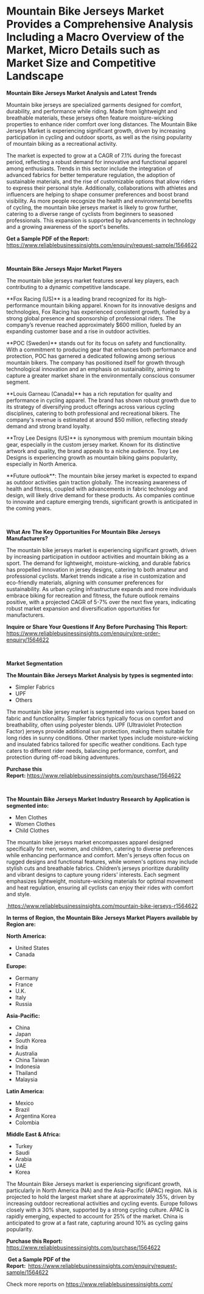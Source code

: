 <p><h1>Mountain Bike Jerseys Market Provides a Comprehensive Analysis Including a Macro Overview of the Market, Micro Details such as Market Size and Competitive Landscape</h1></p><p><strong>Mountain Bike Jerseys Market Analysis and Latest Trends</strong></p>
<p><p>Mountain bike jerseys are specialized garments designed for comfort, durability, and performance while riding. Made from lightweight and breathable materials, these jerseys often feature moisture-wicking properties to enhance rider comfort over long distances. The Mountain Bike Jerseys Market is experiencing significant growth, driven by increasing participation in cycling and outdoor sports, as well as the rising popularity of mountain biking as a recreational activity.</p><p>The market is expected to grow at a CAGR of 7.1% during the forecast period, reflecting a robust demand for innovative and functional apparel among enthusiasts. Trends in this sector include the integration of advanced fabrics for better temperature regulation, the adoption of sustainable materials, and the rise of customizable options that allow riders to express their personal style. Additionally, collaborations with athletes and influencers are helping to shape consumer preferences and boost brand visibility. As more people recognize the health and environmental benefits of cycling, the mountain bike jerseys market is likely to grow further, catering to a diverse range of cyclists from beginners to seasoned professionals. This expansion is supported by advancements in technology and a growing awareness of the sport's benefits.</p></p>
<p><strong>Get a Sample PDF of the Report:&nbsp;</strong> <a href="https://www.reliablebusinessinsights.com/enquiry/request-sample/1564622?utm_campaign=39&utm_medium=2&utm_source=Github&utm_content=ia&utm_term=06022025&utm_id=mountain-bike-jerseys">https://www.reliablebusinessinsights.com/enquiry/request-sample/1564622</a></p>
<p>&nbsp;</p>
<p><strong>Mountain Bike Jerseys Major Market Players</strong></p>
<p><p>The mountain bike jerseys market features several key players, each contributing to a dynamic competitive landscape. </p><p>**Fox Racing (US)** is a leading brand recognized for its high-performance mountain biking apparel. Known for its innovative designs and technologies, Fox Racing has experienced consistent growth, fueled by a strong global presence and sponsorship of professional riders. The company’s revenue reached approximately $600 million, fueled by an expanding customer base and a rise in outdoor activities.</p><p>**POC (Sweden)** stands out for its focus on safety and functionality. With a commitment to producing gear that enhances both performance and protection, POC has garnered a dedicated following among serious mountain bikers. The company has positioned itself for growth through technological innovation and an emphasis on sustainability, aiming to capture a greater market share in the environmentally conscious consumer segment.</p><p>**Louis Garneau (Canada)** has a rich reputation for quality and performance in cycling apparel. The brand has shown robust growth due to its strategy of diversifying product offerings across various cycling disciplines, catering to both professional and recreational bikers. The company's revenue is estimated at around $50 million, reflecting steady demand and strong brand loyalty.</p><p>**Troy Lee Designs (US)** is synonymous with premium mountain biking gear, especially in the custom jersey market. Known for its distinctive artwork and quality, the brand appeals to a niche audience. Troy Lee Designs is experiencing growth as mountain biking gains popularity, especially in North America.</p><p>**Future outlook**: The mountain bike jersey market is expected to expand as outdoor activities gain traction globally. The increasing awareness of health and fitness, coupled with advancements in fabric technology and design, will likely drive demand for these products. As companies continue to innovate and capture emerging trends, significant growth is anticipated in the coming years.</p></p>
<p>&nbsp;</p>
<p><strong>What Are The Key Opportunities For Mountain Bike Jerseys Manufacturers?</strong></p>
<p><p>The mountain bike jerseys market is experiencing significant growth, driven by increasing participation in outdoor activities and mountain biking as a sport. The demand for lightweight, moisture-wicking, and durable fabrics has propelled innovation in jersey designs, catering to both amateur and professional cyclists. Market trends indicate a rise in customization and eco-friendly materials, aligning with consumer preferences for sustainability. As urban cycling infrastructure expands and more individuals embrace biking for recreation and fitness, the future outlook remains positive, with a projected CAGR of 5-7% over the next five years, indicating robust market expansion and diversification opportunities for manufacturers.</p></p>
<p><strong>Inquire or Share Your Questions If Any Before Purchasing This Report:</strong> <a href="https://www.reliablebusinessinsights.com/enquiry/pre-order-enquiry/1564622?utm_campaign=39&utm_medium=2&utm_source=Github&utm_content=ia&utm_term=06022025&utm_id=mountain-bike-jerseys">https://www.reliablebusinessinsights.com/enquiry/pre-order-enquiry/1564622</a></p>
<p>&nbsp;</p>
<p><strong>Market Segmentation</strong></p>
<p><strong>The Mountain Bike Jerseys Market Analysis by types is segmented into:</strong></p>
<p><ul><li>Simpler Fabrics</li><li>UPF</li><li>Others</li></ul></p>
<p><p>The mountain bike jersey market is segmented into various types based on fabric and functionality. Simpler fabrics typically focus on comfort and breathability, often using polyester blends. UPF (Ultraviolet Protection Factor) jerseys provide additional sun protection, making them suitable for long rides in sunny conditions. Other market types include moisture-wicking and insulated fabrics tailored for specific weather conditions. Each type caters to different rider needs, balancing performance, comfort, and protection during off-road biking adventures.</p></p>
<p><strong>Purchase this Report:&nbsp;</strong><a href="https://www.reliablebusinessinsights.com/purchase/1564622?utm_campaign=39&utm_medium=2&utm_source=Github&utm_content=ia&utm_term=06022025&utm_id=mountain-bike-jerseys">https://www.reliablebusinessinsights.com/purchase/1564622</a></p>
<p>&nbsp;</p>
<p><strong>The Mountain Bike Jerseys Market Industry Research by Application is segmented into:</strong></p>
<p><ul><li>Men Clothes</li><li>Women Clothes</li><li>Child Clothes</li></ul></p>
<p><p>The mountain bike jerseys market encompasses apparel designed specifically for men, women, and children, catering to diverse preferences while enhancing performance and comfort. Men's jerseys often focus on rugged designs and functional features, while women's options may include stylish cuts and breathable fabrics. Children’s jerseys prioritize durability and vibrant designs to capture young riders' interests. Each segment emphasizes lightweight, moisture-wicking materials for optimal movement and heat regulation, ensuring all cyclists can enjoy their rides with comfort and style.</p></p>
<p><a href="https://www.reliablebusinessinsights.com/mountain-bike-jerseys-r1564622?utm_campaign=39&utm_medium=2&utm_source=Github&utm_content=ia&utm_term=06022025&utm_id=mountain-bike-jerseys">&nbsp;https://www.reliablebusinessinsights.com/mountain-bike-jerseys-r1564622</a></p>
<p><strong>In terms of Region, the Mountain Bike Jerseys Market Players available by Region are:</strong></p>
<p>
    <p> <strong> North America: </strong>
        <ul>
            <li>United States</li>
            <li>Canada</li>
        </ul>
        </p> 
    <p> <strong> Europe: </strong>
        <ul>
            <li>Germany</li>
            <li>France</li>
            <li>U.K.</li>
            <li>Italy</li>
            <li>Russia</li>
        </ul>
        </p> 
    <p> <strong> Asia-Pacific: </strong>
        <ul>
            <li>China</li>
            <li>Japan</li>
            <li>South Korea</li>
            <li>India</li>
            <li>Australia</li>
            <li>China Taiwan</li>
            <li>Indonesia</li>
            <li>Thailand</li>
            <li>Malaysia</li>
        </ul>
        </p> 
    <p> <strong> Latin America: </strong>
        <ul>
            <li>Mexico</li>
            <li>Brazil</li>
            <li>Argentina Korea</li>
            <li>Colombia</li>
        </ul>
        </p> 
    <p> <strong> Middle East & Africa: </strong>
        <ul>
            <li>Turkey</li>
            <li>Saudi</li>
            <li>Arabia</li>
            <li>UAE</li>
            <li>Korea</li>
        </ul>
    </p>
    </p>
<p><p>The Mountain Bike Jerseys market is experiencing significant growth, particularly in North America (NA) and the Asia-Pacific (APAC) region. NA is projected to hold the largest market share at approximately 35%, driven by increasing outdoor recreational activities and cycling events. Europe follows closely with a 30% share, supported by a strong cycling culture. APAC is rapidly emerging, expected to account for 25% of the market. China is anticipated to grow at a fast rate, capturing around 10% as cycling gains popularity.</p></p>
<p><strong>Purchase this Report: </strong><a href="https://www.reliablebusinessinsights.com/purchase/1564622?utm_campaign=39&utm_medium=2&utm_source=Github&utm_content=ia&utm_term=06022025&utm_id=mountain-bike-jerseys">https://www.reliablebusinessinsights.com/purchase/1564622</a></p>
<p>&nbsp;<strong>Get a Sample PDF of the Report:&nbsp;&nbsp;</strong><a href="https://www.reliablebusinessinsights.com/enquiry/request-sample/1564622?utm_campaign=39&utm_medium=2&utm_source=Github&utm_content=ia&utm_term=06022025&utm_id=mountain-bike-jerseys">https://www.reliablebusinessinsights.com/enquiry/request-sample/1564622</a></p>
<p><strong></strong></p>
<p>Check more reports on <a href="https://www.reliablebusinessinsights.com/?utm_campaign=39&utm_medium=2&utm_source=Github&utm_content=ia&utm_term=06022025&utm_id=mountain-bike-jerseys">https://www.reliablebusinessinsights.com/</a></p>
